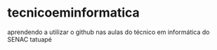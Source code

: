 # tecnicoeminformatica
aprendendo a utilizar o github nas aulas do técnico em informática do SENAC tatuapé
